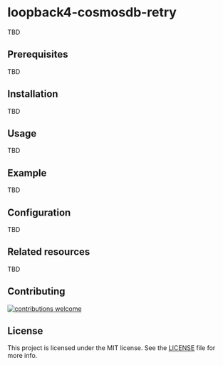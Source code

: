 # loopback4-cosmosdb-retry

TBD

## Prerequisites

TBD

## Installation

TBD

## Usage

TBD

## Example

TBD

## Configuration

TBD

## Related resources

TBD

## Contributing

[![contributions welcome](https://img.shields.io/badge/contributions-welcome-brightgreen.svg?style=flat)](https://github.com/nflaig/loopback4-cosmosdb-retry/issues)

## License

This project is licensed under the MIT license. See the [LICENSE](LICENSE) file for more info.
